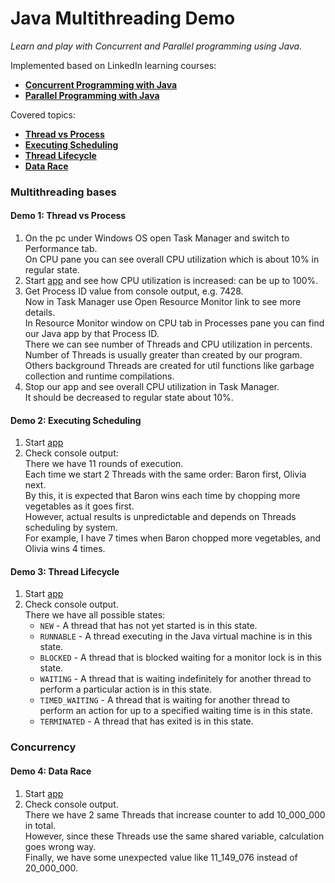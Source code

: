 # Java Multithreading Demo

_Learn and play with Concurrent and Parallel programming using Java._

Implemented based on LinkedIn learning courses:
- [**Concurrent Programming with Java**](https://www.linkedin.com/learning/parallel-and-concurrent-programming-with-java-1 'https://www.linkedin.com/learning/parallel-and-concurrent-programming-with-java-1')  
- [**Parallel Programming with Java**](https://www.linkedin.com/learning/parallel-and-concurrent-programming-with-java-2 'https://www.linkedin.com/learning/parallel-and-concurrent-programming-with-java-2')

Covered topics:

- [**Thread vs Process**](#demo-1-thread-vs-process)
- [**Executing Scheduling**](#demo-2-executing-scheduling)
- [**Thread Lifecycle**](#demo-3-thread-lifecycle)
- [**Data Race**](#demo-4-data-race)

### Multithreading bases

#### Demo 1: Thread vs Process

1. On the pc under Windows OS open Task Manager and switch to Performance tab.<br>
   On CPU pane you can see overall CPU utilization which is about 10% in regular state.
2. Start [app](multithreading/src/main/java/com/yevhent/ThreadVsProcess.java) and see how CPU utilization is increased: can be up to 100%.
3. Get Process ID value from console output, e.g. 7428.<br>
   Now in Task Manager use Open Resource Monitor link to see more details.<br>
   In Resource Monitor window on CPU tab in Processes pane you can find our Java app by that Process ID.<br>
   There we can see number of Threads and CPU utilization in percents.
   Number of Threads is usually greater than created by our program.
   Others background Threads are created for util functions like garbage collection and runtime compilations.
4. Stop our app and see overall CPU utilization in Task Manager.<br>
   It should be decreased to regular state about 10%.

#### Demo 2: Executing Scheduling

1. Start [app](multithreading/src/main/java/com/yevhent/ExecutingScheduling.java)
2. Check console output:<br>
    There we have 11 rounds of execution.<br>
    Each time we start 2 Threads with the same order: Baron first, Olivia next.<br> 
    By this, it is expected that Baron wins each time by chopping more vegetables as it goes first.<br> 
    However, actual results is unpredictable and depends on Threads scheduling by system.<br>
    For example, I have 7 times when Baron chopped more vegetables, and Olivia wins 4 times.

#### Demo 3: Thread Lifecycle

1. Start [app](multithreading/src/main/java/com/yevhent/ThreadLifecycle.java)
2. Check console output.<br>
   There we have all possible states:
   - `NEW` - A thread that has not yet started is in this state.
   - `RUNNABLE` - A thread executing in the Java virtual machine is in this state.
   - `BLOCKED` - A thread that is blocked waiting for a monitor lock is in this state.
   - `WAITING` - A thread that is waiting indefinitely for another thread to perform a particular action is in this state.
   - `TIMED_WAITING` - A thread that is waiting for another thread to perform an action for up to a specified waiting time is in this state.
   - `TERMINATED` - A thread that has exited is in this state.

### Concurrency

#### Demo 4: Data Race

1. Start [app](multithreading/src/main/java/com/yevhent/concurrency/DataRace.java)
2. Check console output.<br>
   There we have 2 same Threads that increase counter to add 10_000_000 in total.<br>
   However, since these Threads use the same shared variable, calculation goes wrong way.<br>
   Finally, we have some unexpected value like 11_149_076 instead of 20_000_000.

  